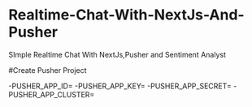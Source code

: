 # Realtime-Chat-With-NextJs-And-Pusher
SImple Realtime Chat With NextJs,Pusher and Sentiment Analyst

#Create Pusher Project

-PUSHER_APP_ID=
-PUSHER_APP_KEY=
-PUSHER_APP_SECRET=
-PUSHER_APP_CLUSTER=
